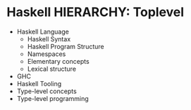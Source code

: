# Haskell HIERARCHY: Toplevel


- Haskell Language
  - Haskell Syntax
  - Haskell Program Structure
  - Namespaces
  - Elementary concepts
  - Lexical structure
- GHC
- Haskell Tooling
- Type-level concepts
- Type-level programming
